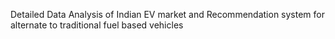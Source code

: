 Detailed Data Analysis of Indian EV market and Recommendation system for alternate to traditional fuel based vehicles
